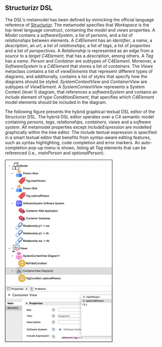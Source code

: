 ## Structurizr DSL

The DSL's metamodel has been defined by mimicking the official language reference of [Structurizr](https://docs.structurizr.com/dsl/language). The metamodel specifies that *Workspace* is the top-level language construct, containing the *model* and *views* properties. A *Model* contains a *softwareSystem*, a list of *persons*, and a list of *relationships* between elements. A *C4Element* has an *identifier*, a *name*, a *description*, an *url*, a list of *relationships*, a list of *tags*, a list of *properties* and a list of *perspectives*. A *Relationship* is represented as an edge from a *source* to a *target* *C4Element*, that has a *description*, among others. A *Tag* has a *name*. *Person* and *Container* are subtypes of *C4Element*. Moreover, a *SoftwareSystem* is a *C4Element* that stores a list of *containers*. The *Views* metaclass contains a list of *viewElements* that represent different types of diagrams, and additionally, contains a list of *styles* that specify how the diagrams should be styled. *SystemContextView* and *ContainerView* are subtypes of *ViewElement*. A *SystemContextView* represents a System Context (level 1) diagram, that references a *softwareSystem* and contains an *include* element of type *ConditionElement*, that specifies which *C4Element* model elements should be included in the diagram.

The following figure presents the hybrid graphical-textual DSL editor of the Structurizr DSL. The hybrid DSL editor operates over a C4 semantic model containing *persons*, *tags*, *relationships*, *containers*, *views* and a *software system*. All metamodel properties except *includeExpression* are modelled graphically within the tree editor. The *include* textual expression is specified in a smart textual editor that benefits from syntax-aware editing features, such as syntax highlighting, code completion and error markers. An auto-completion pop-up menu is shown, listing all *Tag* elements that can be referenced (i.e., *mainPerson* and *optionalPerson*).

<img src="StructurizrDsl.png" alt="Hybrid Graphical-Textual DSL Editor of the Structurizr DSL" width="70%" style="border: 1px solid #000;" />


